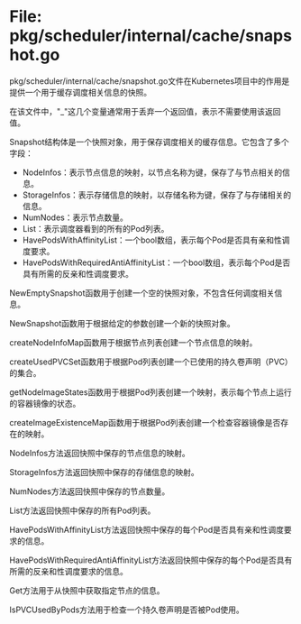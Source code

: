 # File: pkg/scheduler/internal/cache/snapshot.go

pkg/scheduler/internal/cache/snapshot.go文件在Kubernetes项目中的作用是提供一个用于缓存调度相关信息的快照。

在该文件中，"_"这几个变量通常用于丢弃一个返回值，表示不需要使用该返回值。

Snapshot结构体是一个快照对象，用于保存调度相关的缓存信息。它包含了多个字段：
- NodeInfos：表示节点信息的映射，以节点名称为键，保存了与节点相关的信息。
- StorageInfos：表示存储信息的映射，以存储名称为键，保存了与存储相关的信息。
- NumNodes：表示节点数量。
- List：表示调度器看到的所有的Pod列表。
- HavePodsWithAffinityList：一个bool数组，表示每个Pod是否具有亲和性调度要求。
- HavePodsWithRequiredAntiAffinityList：一个bool数组，表示每个Pod是否具有所需的反亲和性调度要求。

NewEmptySnapshot函数用于创建一个空的快照对象，不包含任何调度相关信息。

NewSnapshot函数用于根据给定的参数创建一个新的快照对象。

createNodeInfoMap函数用于根据节点列表创建一个节点信息的映射。

createUsedPVCSet函数用于根据Pod列表创建一个已使用的持久卷声明（PVC）的集合。

getNodeImageStates函数用于根据Pod列表创建一个映射，表示每个节点上运行的容器镜像的状态。

createImageExistenceMap函数用于根据Pod列表创建一个检查容器镜像是否存在的映射。

NodeInfos方法返回快照中保存的节点信息的映射。

StorageInfos方法返回快照中保存的存储信息的映射。

NumNodes方法返回快照中保存的节点数量。

List方法返回快照中保存的所有Pod列表。

HavePodsWithAffinityList方法返回快照中保存的每个Pod是否具有亲和性调度要求的信息。

HavePodsWithRequiredAntiAffinityList方法返回快照中保存的每个Pod是否具有所需的反亲和性调度要求的信息。

Get方法用于从快照中获取指定节点的信息。

IsPVCUsedByPods方法用于检查一个持久卷声明是否被Pod使用。

